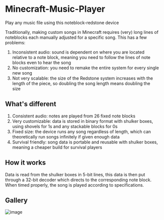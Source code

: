 # Minecraft-Music-Player
Play any music file using this noteblock-redstone device

Traditionally, making custom songs in Minecraft requires (very) long lines of noteblocks each manually adjusted for a specific song. This has a few problems:
1. Inconsistent audio: sound is dependent on where you are located relative to a note block, meaning you need to follow the lines of note blocks even to hear the song
2. No customization: you need to remake the entire system for every single new song
3. Not very scalable: the size of the Redstone system increases with the length of the piece, so doubling the song length means doubling the size

## What's different
1. Consistent audio: notes are played from 26 fixed note blocks
2. Very customizable: data is stored in binary format with shulker boxes, using shovels for 1s and any stackable blocks for 0s
3. Fixed size: the device runs any song regardless of length, which can theoretically run songs infinitely if given enough data
4. Survival friendly: song data is portable and reusable with shulker boxes, meaning a cheaper build for survival players

## How it works
Data is read from the shulker boxes in 5-bit lines, this data is then put through a 32-bit decoder which directs to the corresponding note block. When timed properly, the song is played according to specifications.

## Gallery
![image](https://github.com/user-attachments/assets/811271f9-0e4d-4648-9fe6-8fcebc510233)
